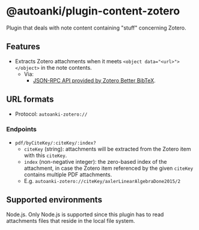 # @autoanki/plugin-content-zotero

Plugin that deals with note content containing "stuff" concerning Zotero.

## Features

- Extracts Zotero attachments when it meets `<object data="<url>"></object>` in the note contents.
  - Via:
    - [JSON-RPC API provided by Zotero Better BibTeX](https://retorque.re/zotero-better-bibtex/exporting/json-rpc/).

## URL formats

- Protocol: `autoanki-zotero://`

### Endpoints

- `pdf/byCiteKey/:citeKey/:index?`
  - `citeKey` (string): attachments will be extracted from the Zotero item with this `citeKey`.
  - `index` (non-negative integer): the zero-based index of the attachment, in case the Zotero item referenced by the given `citeKey` contains multiple PDF attachments.
  - E.g. `autoanki-zotero://citeKey/axlerLinearAlgebraDone2015/2`

## Supported environments

Node.js. Only Node.js is supported since this plugin has to read attachments files that reside in the local file system.

